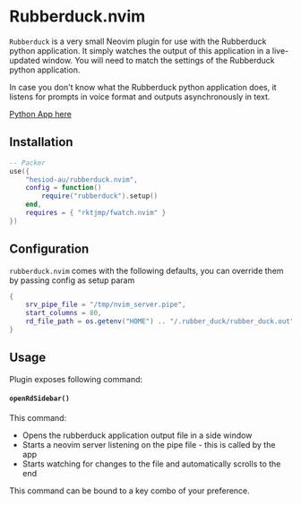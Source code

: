 # Rubberduck.nvim

`Rubberduck` is a very small Neovim plugin for use with the Rubberduck python application. 
It simply watches the output of this application in a live-updated window.
You will need to match the settings of the Rubberduck python application.

In case you don't know what the Rubberduck python application does, it listens
for prompts in voice format and outputs asynchronously in text. 

[Python App here](https://github.com/hesiod-au/)

## Installation

```lua
-- Packer
use({
    "hesiod-au/rubberduck.nvim",
    config = function()
        require("rubberduck").setup()
    end,
    requires = { "rktjmp/fwatch.nvim" }
})
```

## Configuration

`rubberduck.nvim` comes with the following defaults, you can override them by passing config as setup param

```lua
{
    srv_pipe_file = "/tmp/nvim_server.pipe",
    start_columns = 80,
    rd_file_path = os.getenv("HOME") .. "/.rubber_duck/rubber_duck.out"
}
```
## Usage

Plugin exposes following command:

#### `openRdSidebar()`
This command:
* Opens the rubberduck application output file in a side window
* Starts a neovim server listening on the pipe file - this is called by the app
* Starts watching for changes to the file and automatically scrolls to the end

This command can be bound to a key combo of your preference.

